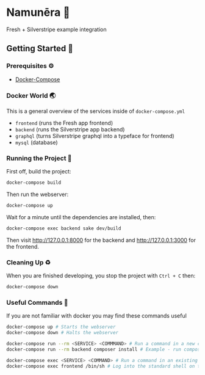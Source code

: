 # Namunēra 🍋
Fresh + Silverstripe example integration

## Getting Started 🔧
### Prerequisites ⚙️
- [Docker-Compose](https://docs.docker.com/compose/install/)

### Docker World 🌏
This is a general overview of the services inside of `docker-compose.yml`
- `frontend` (runs the Fresh app frontend)
- `backend` (runs the Silverstripe app backend)
- `graphql` (turns Silverstripe graphql into a typeface for frontend)
- `mysql` (database) 

### Running the Project 🏃
First off, build the project:
```bash
docker-compose build
```

Then run the webserver:
```bash
docker-compose up
```

Wait for a minute until the dependencies are installed, then:
```bash
docker-compose exec backend sake dev/build
```

Then visit http://127.0.0.1:8000 for the backend and http://127.0.0.1:3000 for the frontend.

### Cleaning Up ♻️
When you are finished developing, you stop the project with `Ctrl + C` then:
```bash
docker-compose down
```

### Useful Commands 🐳 
If you are not familiar with docker you may find these commands useful

```bash
docker-compose up # Starts the webserver
docker-compose down # Halts the webserver

docker-compose run --rm <SERVICE> <COMMMAND> # Run a command in a new container
docker-compose run --rm backend composer install # Example - run composer install on the backend

docker-compose exec <SERVICE> <COMMAND> # Run a command in an existing container
docker-compose exec frontend /bin/sh # Log into the standard shell on the frontend
```

